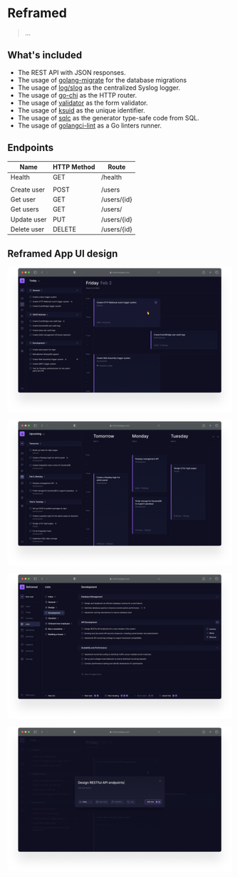 # Reframed

> ...

## What's included
- The REST API with JSON responses.
- The usage of [golang-migrate](https://github.com/golang-migrate/migrate) for the database migrations
- The usage of [log/slog](https://pkg.go.dev/log/slog) as the centralized Syslog logger.
- The usage of [go-chi](https://github.com/go-chi/chi) as the HTTP router.
- The usage of [validator](https://github.com/go-playground/validator) as the form validator.
- The usage of [ksuid](https://github.com/segmentio/ksuid) as the unique identifier.
- The usage of [sqlc](https://github.com/sqlc-dev/sqlc) as the generator type-safe code from SQL.
- The usage of [golangci-lint](https://github.com/golangci/golangci-lint) as a Go linters runner.

## Endpoints

| Name        | HTTP Method | Route         |
|-------------|-------------|---------------|
| Health      | GET         | /health       |
|             |             |               |
| Create user | POST        | /users        |
| Get user    | GET         | /users/{id}   |
| Get users   | GET         | /users/       |
| Update user | PUT         | /users/{id}   |
| Delete user | DELETE      | /users/{id}   |


## Reframed App UI design

![alt text](https://github.com/rshelekhov/reframed/blob/main/pkg/img/browser-1.png)

![alt text](https://github.com/rshelekhov/reframed/blob/main/pkg/img/browser-2.png)

![alt text](https://github.com/rshelekhov/reframed/blob/main/pkg/img/browser-3.png)

![alt text](https://github.com/rshelekhov/reframed/blob/main/pkg/img/browser-4.png)